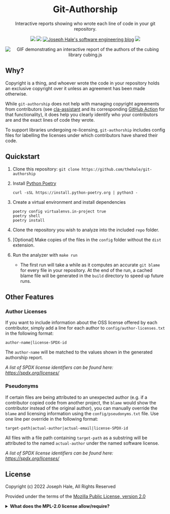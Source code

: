 <!--
 Copyright (c) 2022 Joseph Hale
 
 This Source Code Form is subject to the terms of the Mozilla Public
 License, v. 2.0. If a copy of the MPL was not distributed with this
 file, You can obtain one at http://mozilla.org/MPL/2.0/.
-->

<div align="center">

# Git-Authorship

Interactive reports showing who wrote each line of code in your git repository.

<!-- BADGES -->
[![](https://badgen.net/github/license/thehale/git-authorship)](https://github.com/thehale/git-authorship/blob/master/LICENSE)
[![](https://badgen.net/badge/icon/Sponsor/pink?icon=github&label)](https://github.com/sponsors/thehale)
[![Joseph Hale's software engineering blog](https://jhale.dev/badges/website.svg)](https://jhale.dev)
[![](https://jhale.dev/badges/follow.svg)](https://www.linkedin.com/comm/mynetwork/discovery-see-all?usecase=PEOPLE_FOLLOWS&followMember=thehale)

![GIF demonstrating an interactive report of the authors of the cubing library
cubing.js](./docs/git-authorship-demo-cubingjs.gif)

</div>

## Why?

Copyright is a thing, and whoever wrote the code in your repository holds an
exclusive copyright over it unless an agreement has been made otherwise. 

While `git-authorship` does not help with managing copyright agreements from
contributors (see
[cla-assistant](https://github.com/cla-assistant/cla-assistant) and its
corresponding [GitHub
Action](https://github.com/contributor-assistant/github-action) for that
functionality), it does help you clearly identify who your contributors are and
the exact lines of code they wrote.

To support libraries undergoing re-licensing, `git-authorship` includes config
files for labelling the licenses under which contributors have shared their code.

## Quickstart

1. Clone this repository: `git clone https://github.com/thehale/git-authorship`
2. Install [Python Poetry](https://python-poetry.org/docs/#installing-with-the-official-installer)
    
    ```
    curl -sSL https://install.python-poetry.org | python3 -
    ```

3. Create a virtual environment and install dependencies
     
     ```
     poetry config virtualenvs.in-project true
     poetry shell
     poetry install
     ```
     
4. Clone the repository you wish to analyze into the included `repo` folder.
5. [Optional] Make copies of the files in the `config` folder without the `dist` extension.
6. Run the analyzer with `make run`
    - The first run will take a while as it computes an accurate `git blame` for
      every file in your repository. At the end of the run, a cached blame file
      will be generated in the `build` directory to speed up future runs.

## Other Features

### Author Licenses
If you want to include information about the OSS license offered by each
contributor, simply add a line for each author to `config/author-licenses.txt`
in the following format:

```
author-name|license-SPDX-id
```

The `author-name` will be matched to the values shown in the generated
authorship report.

_A list of SPDX license identifiers can be found here:
https://spdx.org/licenses/_


### Pseudonyms
If certain files are being attributed to an unexpected author (e.g. if a
contributor copied code from another project, the `blame` would show the
contributor instead of the original author), you can manually override the
`blame` and licensing information using the `config/pseudonyms.txt` file. Use
one line per override in the following format:

```
target-path|actual-author|actual-email|license-SPDX-id
```

All files with a file path containing `target-path` as a substring will be
attributed to the named `actual-author` under the named software license.

_A list of SPDX license identifiers can be found here:
https://spdx.org/licenses/_

## License
Copyright (c) 2022 Joseph Hale, All Rights Reserved

Provided under the terms of the [Mozilla Public License, version 2.0](./LICENSE)

<details>

<summary><b>What does the MPL-2.0 license allow/require?</b></summary>

### TL;DR

You can use files from this project in both open source and proprietary
applications, provided you include the above attribution. However, if
you modify any code in this project, or copy blocks of it into your own
code, you must publicly share the resulting files (note, not your whole
program) under the MPL-2.0. The best way to do this is via a Pull
Request back into this project.

If you have any other questions, you may also find Mozilla's [official
FAQ](https://www.mozilla.org/en-US/MPL/2.0/FAQ/) for the MPL-2.0 license
insightful.

If you dislike this license, you can contact me about negotiating a paid
contract with different terms.

**Disclaimer:** This TL;DR is just a summary. All legal questions
regarding usage of this project must be handled according to the
official terms specified in the `LICENSE` file.

### Why the MPL-2.0 license?

I believe that an open-source software license should ensure that code
can be used everywhere.

Strict copyleft licenses, like the GPL family of licenses, fail to
fulfill that vision because they only permit code to be used in other
GPL-licensed projects. Permissive licenses, like the MIT and Apache
licenses, allow code to be used everywhere but fail to prevent
proprietary or GPL-licensed projects from limiting access to any
improvements they make.

In contrast, the MPL-2.0 license allows code to be used in any software
project, while ensuring that any improvements remain available for
everyone.

</details>
